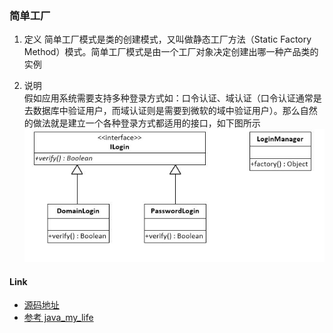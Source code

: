 ### 简单工厂
1. 定义
简单工厂模式是类的创建模式，又叫做静态工厂方法（Static Factory Method）模式。简单工厂模式是由一个工厂对象决定创建出哪一种产品类的实例   

2. 说明  
假如应用系统需要支持多种登录方式如：口令认证、域认证（口令认证通常是去数据库中验证用户，而域认证则是需要到微软的域中验证用户）。那么自然的做法就是建立一个各种登录方式都适用的接口，如下图所示  
![simplefactory](simplefactory.jpg)

#### Link
- [源码地址](https://github.com/dzhai/design-pattern/tree/master/src/main/java/net/dzhai/dp/creational/simplefactory)
- [参考 java_my_life](http://www.cnblogs.com/java-my-life/archive/2012/03/22/2412308.html)